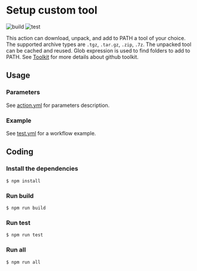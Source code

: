 # Setup custom tool

![build](https://github.com/Alex079/setup-custom-tool/workflows/build/badge.svg) ![test](https://github.com/Alex079/setup-custom-tool/workflows/test/badge.svg)

This action can download, unpack, and add to PATH a tool of your choice.
The supported archive types are `.tgz`, `.tar.gz`, `.zip`, `.7z`.
The unpacked tool can be cached and reused.
Glob expression is used to find folders to add to PATH.
See [Toolkit](https://github.com/actions/toolkit) for more details about github toolkit.

## Usage

### Parameters

See [action.yml](action.yml) for parameters description.

### Example

See [test.yml](.github/workflows/test.yml) for a workflow example.

## Coding

### Install the dependencies  
```
$ npm install
```

### Run build
```
$ npm run build
```

### Run test
```
$ npm run test
```

### Run all
```
$ npm run all
```
